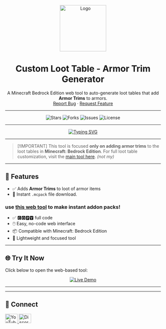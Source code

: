 
<div align="center">
  <a href="https://unknownminecraft.github.io/Custom-Loot-Table-MCBE/#">
    <img src="https://raw.githubusercontent.com/unknownminecraft/-WebTool-Custom-Recipe-Maker-/main/.github/images/logo.png" alt="Logo" width="150" height="150">
  </a>
  <h1 align="center">Custom Loot Table - Armor Trim Generator</h1>
  <p align="center">
    A Minecraft Bedrock Edition web tool to auto-generate loot tables that add <strong>Armor Trims</strong> to armors.
    <br />
    <a href="https://github.com/unknownminecraft/-WebTool-Custom-Recipe-Maker-/issues">Report Bug</a>
    ·
    <a href="https://github.com/unknownminecraft/-WebTool-Custom-Recipe-Maker-/issues">Request Feature</a>
  </p>
</div>

---

<div align="center">
  <img src="https://img.shields.io/github/stars/unknownminecraft/-WebTool-Custom-Recipe-Maker-?style=for-the-badge" alt="Stars">
  <img src="https://img.shields.io/github/forks/unknownminecraft/-WebTool-Custom-Recipe-Maker-?style=for-the-badge" alt="Forks">
  <img src="https://img.shields.io/github/issues/unknownminecraft/-WebTool-Custom-Recipe-Maker-?style=for-the-badge" alt="Issues">
  <img src="https://img.shields.io/github/license/unknownminecraft/-WebTool-Custom-Recipe-Maker-?style=for-the-badge" alt="License">
</div>

---

<div align="center">
  <a href="https://github.com/ashutosh00710/github-readme-typing-svg">
    <img src="https://readme-typing-svg.herokuapp.com?font=Fira+Code&size=25&pause=1000&color=3393FF&center=true&vCenter=true&width=435&lines=Generate+Armor+Trim+Loot;Bedrock+Loot+Editor;Web+Based+Custom+Loot+Tool" alt="Typing SVG" />
  </a>
</div>

---

> \[!IMPORTANT]
> This tool is focused **only on adding armor trims** to the loot tables in **Minecraft: Bedrock Edition**.
> For full loot table customization, visit the [main tool here](https://bedrock-oss.github.io/bedrock-loot-gen/#). _(not my)_

---

## 🔧 Features

* ✅ Adds **Armor Trims** to loot of armor items
* 💾 Instant `.mcpack` file download.
### use [this web tool](https://unknownminecraft.github.io/Json-to-Addon-/) to make instant addon packs!
* ✅ 🅲🅾🅿🆈 full code 
* 🖱️ Easy, no-code web interface
* 📦 Compatible with Minecraft: Bedrock Edition
* 🔗 Lightweight and focused tool

---

## 🌐 Try It Now

Click below to open the web-based tool:

<p align="center">
  <a href="https://unknownminecraft.github.io/Custom-Loot-Table-MCBE/#">
    <img src="https://img.shields.io/badge/Open%20Tool-Click%20Here!-brightgreen?style=for-the-badge&logo=rocket" alt="Live Demo">
  </a>
</p>

---

---

## 👋 Connect

<a href="https://youtube.com/@decodingmnetwork?si=9pYyn09UfTfrG7oT" target="blank">
  <img src="https://raw.githubusercontent.com/rahuldkjain/github-profile-readme-generator/master/src/images/icons/Social/youtube.svg" alt="YouTube Channel" height="30" width="40" />
</a>
<a href="https://discord.gg/jx4p9x9fQv" target="blank">
  <img src="https://raw.githubusercontent.com/rahuldkjain/github-profile-readme-generator/master/src/images/icons/Social/discord.svg" alt="Discord Server" height="30" width="40" />
</a>
